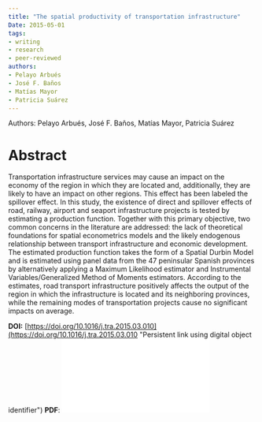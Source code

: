 ```yaml
---
title: "The spatial productivity of transportation infrastructure"
Date: 2015-05-01
tags:
- writing
- research
- peer-reviewed
authors:
- Pelayo Arbués
- José F. Baños
- Matías Mayor
- Patricia Suárez
---
```


Authors: Pelayo Arbués, José F. Baños, Matías Mayor, Patricia Suárez

# Abstract

Transportation infrastructure services may cause an impact on the economy of the region in which they are located and, additionally, they are likely to have an impact on other regions. This effect has been labeled the spillover effect. In this study, the existence of direct and spillover effects of road, railway, airport and seaport infrastructure projects is tested by estimating a production function. Together with this primary objective, two common concerns in the literature are addressed: the lack of theoretical foundations for spatial econometrics models and the likely endogenous relationship between transport infrastructure and economic development. The estimated production function takes the form of a Spatial Durbin Model and is estimated using panel data from the 47 peninsular Spanish provinces by alternatively applying a Maximum Likelihood estimator and Instrumental Variables/Generalized Method of Moments estimators. According to the estimates, road transport infrastructure positively affects the output of the region in which the infrastructure is located and its neighboring provinces, while the remaining modes of transportation projects cause no significant impacts on average.


**DOI:** [https://doi.org/10.1016/j.tra.2015.03.010](https://doi.org/10.1016/j.tra.2015.03.010 "Persistent link using digital object identifier")
**PDF**: ![2015-The_spatial_productivity_of_transportation_infrastructure](research/pdfs/2015-The_spatial_productivity_of_transportation_infrastructure.pdf)
